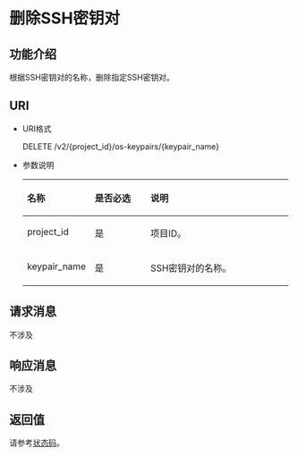 # 删除SSH密钥对<a name="dew_02_0204"></a>

## 功能介绍<a name="s9636d7e16b064e68a5c68d5c50a738e2"></a>

根据SSH密钥对的名称，删除指定SSH密钥对。

## URI<a name="sce81dd29969b483b929fba7c1713dacf"></a>

-   URI格式

    DELETE /v2/\{project\_id\}/os-keypairs/\{keypair\_name\}

-   参数说明

    <a name="zh-cn_topic_0020212680_table48776445"></a>
    <table><thead align="left"><tr id="zh-cn_topic_0020212680_row64721603"><th class="cellrowborder" valign="top" width="25.44%" id="mcps1.1.4.1.1"><p id="zh-cn_topic_0020212680_p7958508"><a name="zh-cn_topic_0020212680_p7958508"></a><a name="zh-cn_topic_0020212680_p7958508"></a>名称</p>
    </th>
    <th class="cellrowborder" valign="top" width="20.93%" id="mcps1.1.4.1.2"><p id="zh-cn_topic_0020212680_p40659381"><a name="zh-cn_topic_0020212680_p40659381"></a><a name="zh-cn_topic_0020212680_p40659381"></a>是否必选</p>
    </th>
    <th class="cellrowborder" valign="top" width="53.63%" id="mcps1.1.4.1.3"><p id="zh-cn_topic_0020212680_p5075526"><a name="zh-cn_topic_0020212680_p5075526"></a><a name="zh-cn_topic_0020212680_p5075526"></a>说明</p>
    </th>
    </tr>
    </thead>
    <tbody><tr id="zh-cn_topic_0020212680_row8464456"><td class="cellrowborder" valign="top" width="25.44%" headers="mcps1.1.4.1.1 "><p id="zh-cn_topic_0020212680_p14532322"><a name="zh-cn_topic_0020212680_p14532322"></a><a name="zh-cn_topic_0020212680_p14532322"></a>project_id</p>
    </td>
    <td class="cellrowborder" valign="top" width="20.93%" headers="mcps1.1.4.1.2 "><p id="zh-cn_topic_0020212680_p36267453"><a name="zh-cn_topic_0020212680_p36267453"></a><a name="zh-cn_topic_0020212680_p36267453"></a>是</p>
    </td>
    <td class="cellrowborder" valign="top" width="53.63%" headers="mcps1.1.4.1.3 "><p id="zh-cn_topic_0020212680_p51982593"><a name="zh-cn_topic_0020212680_p51982593"></a><a name="zh-cn_topic_0020212680_p51982593"></a>项目ID。</p>
    </td>
    </tr>
    <tr id="zh-cn_topic_0020212680_row65190153"><td class="cellrowborder" valign="top" width="25.44%" headers="mcps1.1.4.1.1 "><p id="zh-cn_topic_0020212680_p45911036"><a name="zh-cn_topic_0020212680_p45911036"></a><a name="zh-cn_topic_0020212680_p45911036"></a>keypair_name</p>
    </td>
    <td class="cellrowborder" valign="top" width="20.93%" headers="mcps1.1.4.1.2 "><p id="zh-cn_topic_0020212680_p27806444"><a name="zh-cn_topic_0020212680_p27806444"></a><a name="zh-cn_topic_0020212680_p27806444"></a>是</p>
    </td>
    <td class="cellrowborder" valign="top" width="53.63%" headers="mcps1.1.4.1.3 "><p id="zh-cn_topic_0020212680_p37729472"><a name="zh-cn_topic_0020212680_p37729472"></a><a name="zh-cn_topic_0020212680_p37729472"></a>SSH密钥对的名称。</p>
    </td>
    </tr>
    </tbody>
    </table>


## 请求消息<a name="s9d23df5d05ef41d1b95749c2985493f0"></a>

不涉及

## 响应消息<a name="s305e1f901cd84000aea98cc7bc18f8d9"></a>

不涉及

## 返回值<a name="s1d5dbc7aa4614ef9b6d9729b4cd150bd"></a>

请参考[状态码](状态码.md)。


